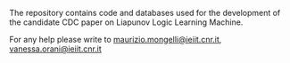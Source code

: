 The repository contains code and databases used for the development of the candidate CDC paper on Liapunov Logic Learning Machine.

For any help please write to maurizio.mongelli@ieiit.cnr.it, vanessa.orani@ieiit.cnr.it
